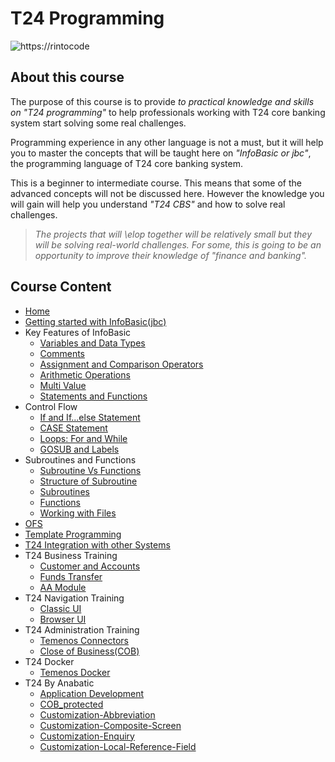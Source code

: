 # T24 Programming

![https://rintocode](https://github.com/rintocode/t24/wiki/images/rintocode.png)

## About this course

The purpose of this course is to provide _to practical knowledge and skills on "T24 programming"_ to help professionals working with T24 core banking system start solving some real challenges.

Programming experience in any other language is not a must, but it will help you to master the concepts that will be taught here on _"InfoBasic or jbc"_, the programming language of T24 core banking system.

This is a beginner to intermediate course. This means that some of the advanced concepts will not be discussed here. However the knowledge you will gain will help you understand _"T24 CBS"_ and how to solve real challenges.

> _The projects that will \elop together will be relatively small but they will be solving real-world challenges. For some, this is going to be an opportunity to improve their knowledge of "finance and banking"._

## Course Content

- [Home](https://github.com/rintocode/t24/wiki)
- [Getting started with InfoBasic(jbc)](https://github.com/rintocode/t24/wiki/Getting-started)
- Key Features of InfoBasic
  - [Variables and Data Types](https://github.com/rintocode/t24/wiki/Variables-and-Data-Types)
  - [Comments](https://github.com/rintocode/t24/wiki/Comments)
  - [Assignment and Comparison Operators](https://github.com/rintocode/t24/wiki/Operators)
  - [Arithmetic Operations](https://github.com/rintocode/t24/wiki/Arithmetics)
  - [Multi Value](https://github.com/rintocode/t24/wiki/Multi-value)
  - [Statements and Functions](https://github.com/rintocode/t24/wiki/Statements-and-Functions)
- Control Flow
  - [If and If...else Statement](https://github.com/rintocode/t24/wiki/If-Else)
  - [CASE Statement](https://github.com/rintocode/t24/wiki/Case)
  - [Loops: For and While](https://github.com/rintocode/t24/wiki/Loops)
  - [GOSUB and Labels](https://github.com/rintocode/t24/wiki/Labels)
- Subroutines and Functions
  - [Subroutine Vs Functions](https://github.com/rintocode/t24/wiki/Subroutine-Vs-Functions)
  - [Structure of Subroutine](https://github.com/rintocode/t24/wiki/Structure-of-Subroutine)
  - [Subroutines](https://github.com/rintocode/t24/wiki/Subroutines)
  - [Functions](https://github.com/rintocode/t24/wiki/Functions)
  - [Working with Files](https://github.com/rintocode/t24/wiki/Files)
- [OFS](https://github.com/rintocode/t24/wiki/OFS)
- [Template Programming](https://github.com/rintocode/t24/wiki/Template-Programming)
- [T24 Integration with other Systems](https://github.com/rintocode/t24/wiki/Integration)
- T24 Business Training
  - [Customer and Accounts](https://github.com/rintocode/wiki/cu-ac)
  - [Funds Transfer](https://github.com/rintocode/t24/wiki/funds-transfer)
  - [AA Module](https://github.com/rintocode/t24/wiki/aa)
- T24 Navigation Training
  - [Classic UI](https://github.com/rintocode/t24/wiki/navigation-classic)
  - [Browser UI](https://github.com/rintocode/t24/wiki/navigation-browser)
- T24 Administration Training
  - [Temenos Connectors](https://github.com/rintocode/t24/wiki/Temenos-Connectors)
  - [Close of Business(COB)](https://github.com/rintocode/t24/wiki/cob)
- T24 Docker 
  - [Temenos Docker](https://github.com/rintocode/t24/wiki/Temenos-Docker)
- T24 By Anabatic
  - [Application Development](https://github.com/rintocode/t24/wiki/Application-Development)
  - [COB_protected](https://github.com/rintocode/t24/wiki/COB-protected)
  - [Customization-Abbreviation](https://github.com/rintocode/t24/wiki/Customization-Abbreviation)
  - [Customization-Composite-Screen](https://github.com/rintocode/t24/wiki/Customization-Composite-Screen)
  - [Customization-Enquiry](https://github.com/rintocode/t24/wiki/Customization-Enquiry)
  - [Customization-Local-Reference-Field](https://github.com/rintocode/t24/wiki/Customization-Local-Reference-Field)